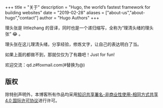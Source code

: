 +++
title = "关于"
description = "Hugo, the world’s fastest framework for building websites"
date = "2019-02-28"
aliases = ["about-us","about-hugo","contact"]
author = "Hugo Authors"
+++

理头张是 littlezhang 的音译，同时也是一个递归缩写，全称为“理清头绪的理头张”  :joy: 。

理头张在这儿理清头绪，分享经验，修炼文字，让自己的表达明白了当。

如果上面的都做不到，那就仅仅为了有趣吧！Just for fun!

欢迎交流：q<!-- >@mail.com -->d.<!-- >#@. -->z<!-- >#mail@. -->#fo<!-- >#@. -->xmail.com(#替换为@)

## 版权

除特别声明外，本博客所有作品均采用<a rel="license" href="https://creativecommons.org/licenses/by-nc-sa/4.0/deed.zh" target="_blank">知识共享署名-非商业性使用-相同方式共享 4.0 国际许可协议</a>进行许可。

